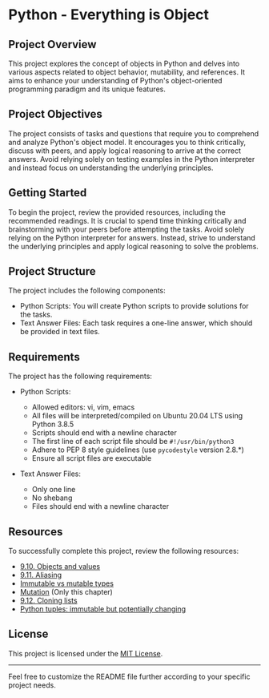 # Python - Everything is Object

## Project Overview

This project explores the concept of objects in Python and delves into various aspects related to object behavior, mutability, and references. It aims to enhance your understanding of Python's object-oriented programming paradigm and its unique features.

## Project Objectives

The project consists of tasks and questions that require you to comprehend and analyze Python's object model. It encourages you to think critically, discuss with peers, and apply logical reasoning to arrive at the correct answers. Avoid relying solely on testing examples in the Python interpreter and instead focus on understanding the underlying principles.

## Getting Started

To begin the project, review the provided resources, including the recommended readings. It is crucial to spend time thinking critically and brainstorming with your peers before attempting the tasks. Avoid solely relying on the Python interpreter for answers. Instead, strive to understand the underlying principles and apply logical reasoning to solve the problems.

## Project Structure

The project includes the following components:

- Python Scripts: You will create Python scripts to provide solutions for the tasks.
- Text Answer Files: Each task requires a one-line answer, which should be provided in text files.

## Requirements

The project has the following requirements:

- Python Scripts:
  - Allowed editors: vi, vim, emacs
  - All files will be interpreted/compiled on Ubuntu 20.04 LTS using Python 3.8.5
  - Scripts should end with a newline character
  - The first line of each script file should be `#!/usr/bin/python3`
  - Adhere to PEP 8 style guidelines (use `pycodestyle` version 2.8.*)
  - Ensure all script files are executable

- Text Answer Files:
  - Only one line
  - No shebang
  - Files should end with a newline character

## Resources

To successfully complete this project, review the following resources:

- [9.10. Objects and values](https://docs.python.org/3/reference/datamodel.html#objects-values-and-types)
- [9.11. Aliasing](https://docs.python.org/3/faq/programming.html#how-do-i-create-a-multidimensional-list)
- [Immutable vs mutable types](https://www.geeksforgeeks.org/mutable-vs-immutable-objects-in-python/)
- [Mutation](https://docs.python.org/3/faq/programming.html#how-do-i-create-a-multidimensional-list) (Only this chapter)
- [9.12. Cloning lists](https://stackoverflow.com/questions/2612802/how-to-clone-or-copy-a-list)
- [Python tuples: immutable but potentially changing](https://docs.python.org/3/library/stdtypes.html#tuple)

## License

This project is licensed under the [MIT License](LICENSE).

---

Feel free to customize the README file further according to your specific project needs.

